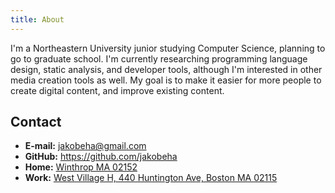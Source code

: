 ```yaml
---
title: About
---
```


I'm a Northeastern University junior studying Computer Science, planning to go to graduate school. I'm currently researching programming language design, static analysis, and developer tools, although I'm interested in other media creation tools as well. My goal is to make it easier for more people to create digital content, and improve existing content.

## Contact

- **E-mail:** <jakobeha@gmail.com>
- **GitHub:** <https://github.com/jakobeha>
- **Home:** [Winthrop MA 02152](https://www.google.com/maps/place/Winthrop,+MA/@42.3805421,-70.99946,13z/data=!3m1!4b1!4m5!3m4!1s0x89e36e529f580fb7:0x8f4289ed542932a3!8m2!3d42.374776!4d-70.9862693)
- **Work:** [West Village H, 440 Huntington Ave, Boston MA 02115](https://www.google.com/maps/place/West+Village+H/@42.3385701,-71.0945436,17z/data=!4m12!1m6!3m5!1s0x89e37a21e58f9fcf:0xbfbac1e36a3e5c00!2sWest+Village+H!8m2!3d42.3385701!4d-71.0923549!3m4!1s0x89e37a21e58f9fcf:0xbfbac1e36a3e5c00!8m2!3d42.3385701!4d-71.0923549)
